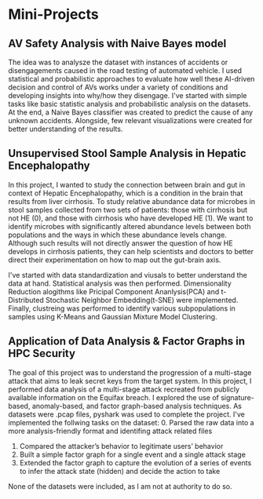# Mini-Projects

## AV Safety Analysis with Naive Bayes model
The idea was to analysze the dataset with instances of accidents or disengagements caused in the road testing of automated vehicle. I used statistical and probabilistic approaches to evaluate how well these AI-driven decision and control of AVs works under a variety of conditions and developing insights into why/how they disengage. I've started with simple tasks like basic statistic analysis and probabilistic analysis on the datasets. At the end, a Naive Bayes classifier was created to predict the cause of any unknown accidents. Alongside, few relevant visualizations were created for better understanding of the results.

## Unsupervised Stool Sample Analysis in Hepatic Encephalopathy
In this project, I wanted to study the connection between brain and gut in context of Hepatic Encephalopathy, which is a condition in the brain that results from liver cirrhosis. To study relative abundance data for microbes in stool samples collected from two sets of patients: those with cirrhosis but not HE (0), and those with cirrhosis who have developed HE (1). We want to identify microbes with significantly altered abundance levels between both populations and the ways in which these abundance levels change. Although such results will not directly answer the question of how HE develops in cirrhosis patients, they can help scientists and doctors to better direct their experimentation on how to map out the gut-brain axis.

I've started with data standardization and viusals to better understand the data at hand. Statistical analysis was then performed. Dimensionality Reduction alogithms like Pricipal Component Ananlysis(PCA) and t-Distributed Stochastic Neighbor Embedding(t-SNE) were implemented. Finally, clustreing was performed to identify various subpopulations in samples using K-Means and Gaussian Mixture Model Clustering.

## Application of Data Analysis & Factor Graphs in HPC Security
The goal of this project was to understand the progression of a multi-stage attack that aims to leak secret keys from the target system. In this project, I performed data analysis of a multi-stage attack recreated from publicly available information on the Equifax breach. I explored the use of signature-based, anomaly-based, and factor graph-based analysis techniques. As datasets were .pcap files, pyshark was used to complete the project. I've implemented the follwing tasks on the dataset:
0. Parsed the raw data into a more analysis-friendly format and identifing attack related files
1. Compared the attacker’s behavior to legitimate users’ behavior
2. Built a simple factor graph for a single event and a single attack stage
3. Extended the factor graph to capture the evolution of a series of events to infer the attack state (hidden) and decide the action to take

None of the datasets were included, as I am not at authority to do so.
